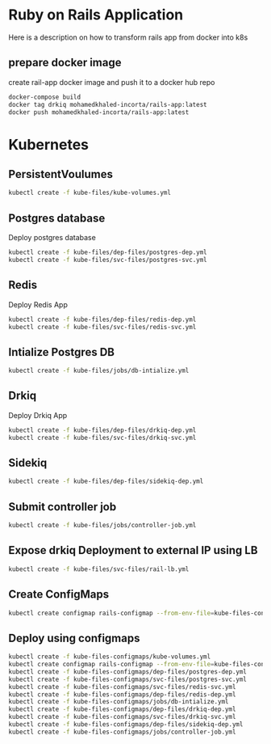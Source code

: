 # Ruby on Rails Application
 Here is a description on how to transform rails app from docker into k8s 
## prepare docker image

create rail-app docker image and push it to a docker hub repo

```bash
docker-compose build
docker tag drkiq mohamedkhaled-incorta/rails-app:latest
docker push mohamedkhaled-incorta/rails-app:latest
```
# Kubernetes
## PersistentVoulumes 

```bash
kubectl create -f kube-files/kube-volumes.yml
```

## Postgres database
Deploy postgres database
```bash
kubectl create -f kube-files/dep-files/postgres-dep.yml
kubectl create -f kube-files/svc-files/postgres-svc.yml
```

## Redis 
Deploy Redis App
```bash
kubectl create -f kube-files/dep-files/redis-dep.yml
kubectl create -f kube-files/svc-files/redis-svc.yml
```
## Intialize Postgres DB

```bash
kubectl create -f kube-files/jobs/db-intialize.yml
```
## Drkiq
Deploy Drkiq App
```bash
kubectl create -f kube-files/dep-files/drkiq-dep.yml
kubectl create -f kube-files/svc-files/drkiq-svc.yml
```
## Sidekiq
```bash
kubectl create -f kube-files/dep-files/sidekiq-dep.yml
```

## Submit controller job 
```bash
kubectl create -f kube-files/jobs/controller-job.yml
```

## Expose drkiq Deployment to external IP using LB   
```bash
kubectl create -f kube-files/svc-files/rail-lb.yml
```

## Create ConfigMaps   
```bash
kubectl create configmap rails-configmap --from-env-file=kube-files-configmaps/rail-configmap.yml
```

## Deploy using configmaps 
```bash
kubectl create -f kube-files-configmaps/kube-volumes.yml
kubectl create configmap rails-configmap --from-env-file=kube-files-configmaps/rail-configmap.yml
kubectl create -f kube-files-configmaps/dep-files/postgres-dep.yml
kubectl create -f kube-files-configmaps/svc-files/postgres-svc.yml
kubectl create -f kube-files-configmaps/svc-files/redis-svc.yml
kubectl create -f kube-files-configmaps/dep-files/redis-dep.yml
kubectl create -f kube-files-configmaps/jobs/db-intialize.yml
kubectl create -f kube-files-configmaps/dep-files/drkiq-dep.yml
kubectl create -f kube-files-configmaps/svc-files/drkiq-svc.yml
kubectl create -f kube-files-configmaps/dep-files/sidekiq-dep.yml
kubectl create -f kube-files-configmaps/jobs/controller-job.yml
```  
